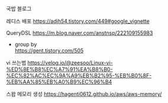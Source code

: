 국밥 블로그

레디스 배포
https://adjh54.tistory.com/449#google_vignette

QueryDSL
https://m.blog.naver.com/anstnsp/222109155983

  - group by  
  https://gent.tistory.com/505

vi 쓰는법
https://velog.io/@zeesoo/Linux-vi-%ED%8E%B8%EC%A7%91%EA%B8%B0-%EC%82%AC%EC%9A%A9%EB%B2%95-%EB%B0%8F-%EB%AA%85%EB%A0%B9%EC%96%B4

스왑 메모리 생성
https://hagenti0612.github.io/aws/aws-memory/
